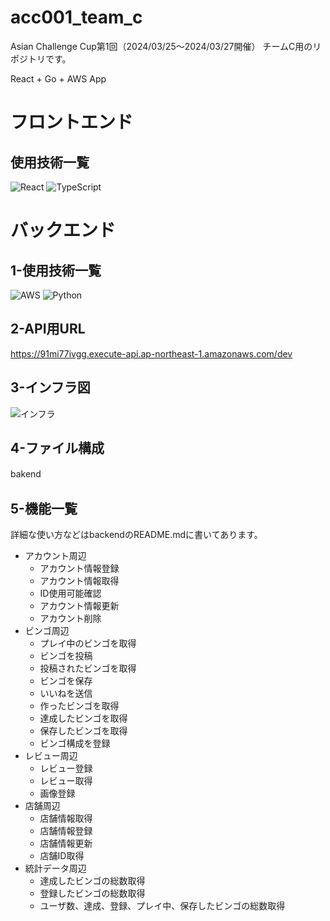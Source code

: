 # acc001_team_c
Asian Challenge Cup第1回（2024/03/25〜2024/03/27開催） チームC用のリポジトリです。

React + Go + AWS App

# フロントエンド
## 使用技術一覧
![React](https://camo.qiitausercontent.com/c4a40a6ab784af30bdd4e6b51956362ad4139d9a/68747470733a2f2f696d672e736869656c64732e696f2f62616467652f2d52656163742d3230323332413f7374796c653d666f722d7468652d6261646765266c6f676f3d7265616374266c6f676f436f6c6f723d363144414642)
![TypeScript](https://camo.qiitausercontent.com/a1c82dde1e505a2f11e0575cf726515a7112e072/68747470733a2f2f696d672e736869656c64732e696f2f62616467652f2d547970655363726970742d3030303030302e7376673f7374796c653d666f722d7468652d6261646765266c6f676f3d74797065736372697074266c6f676f436f6c6f723d363144414642)


# バックエンド
## 1-使用技術一覧
![AWS](https://camo.qiitausercontent.com/80f7178661d22fbadfb685d5a336059bb829c25a/68747470733a2f2f696d672e736869656c64732e696f2f62616467652f2d416d617a6f6e2532306177732d3233324633452e7376673f6c6f676f3d616d617a6f6e2d617773267374796c653d666f722d7468652d6261646765)
![Python](https://camo.qiitausercontent.com/eb8e0216005c7badaaa4bf7eb2be4d177990d747/68747470733a2f2f696d672e736869656c64732e696f2f62616467652f2d507974686f6e2d4632433633432e7376673f6c6f676f3d707974686f6e267374796c653d666f722d7468652d6261646765)

## 2-API用URL

<https://91mi77ivgg.execute-api.ap-northeast-1.amazonaws.com/dev>

## 3-インフラ図

![インフラ](https://github.com/AsianBridge/acc001_team_c/assets/142758536/80a4f68d-5fdb-4d4a-b8e8-da69a611f83e)

## 4-ファイル構成
bakend
　　

## 5-機能一覧
詳細な使い方などはbackendのREADME.mdに書いてあります。
* アカウント周辺
  * アカウント情報登録
  * アカウント情報取得
  * ID使用可能確認
  * アカウント情報更新
  * アカウント削除
* ビンゴ周辺
  * プレイ中のビンゴを取得
  * ビンゴを投稿
  * 投稿されたビンゴを取得
  * ビンゴを保存
  * いいねを送信
  * 作ったビンゴを取得
  * 達成したビンゴを取得
  * 保存したビンゴを取得
  * ビンゴ構成を登録
* レビュー周辺
  * レビュー登録
  * レビュー取得
  * 画像登録
* 店舗周辺
  * 店舗情報取得
  * 店舗情報登録
  * 店舗情報更新
  * 店舗ID取得
* 統計データ周辺
  * 達成したビンゴの総数取得
  * 登録したビンゴの総数取得
  * ユーザ数、達成、登録、プレイ中、保存したビンゴの総数取得
